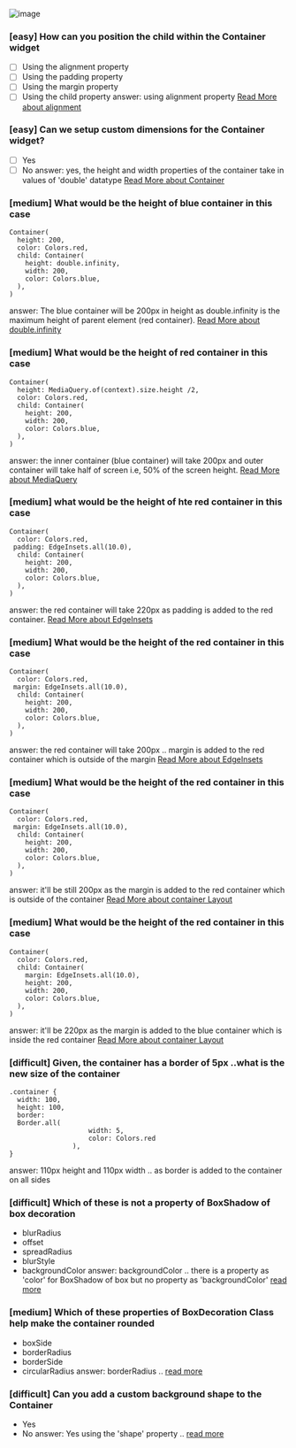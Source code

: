 ![image](https://media.geeksforgeeks.org/wp-content/uploads/20200604231710/gfg1-300x210.png)

### [easy] How can you position the child within the Container widget

- [ ] Using the alignment property
- [ ] Using the padding property
- [ ] Using the margin property
- [ ] Using the child property
      answer: using alignment property [Read More about alignment](https://api.flutter.dev/flutter/widgets/Alignment-class.html)

### [easy] Can we setup custom dimensions for the Container widget?

- [ ] Yes
- [ ] No
      answer: yes, the height and width properties of the container take in values of 'double' datatype [Read More about Container](https://api.flutter.dev/flutter/widgets/Container-class.html)

### [medium] What would be the height of blue container in this case

```
Container(
  height: 200,
  color: Colors.red,
  child: Container(
    height: double.infinity,
    width: 200,
    color: Colors.blue,
  ),
)
```

answer: The blue container will be 200px in height as double.infinity is the maximum height of parent element (red container). [Read More about double.infinity](https://api.flutter.dev/flutter/dart-core/double/infinity-constant.html)

### [medium] What would be the height of red container in this case

```
Container(
  height: MediaQuery.of(context).size.height /2,
  color: Colors.red,
  child: Container(
    height: 200,
    width: 200,
    color: Colors.blue,
  ),
)
```

answer: the inner container (blue container) will take 200px and outer container will take half of screen i.e, 50% of the screen height. [Read More about MediaQuery](https://api.flutter.dev/flutter/widgets/MediaQuery-class.html)

### [medium] what would be the height of hte red container in this case

```
Container(
  color: Colors.red,
 padding: EdgeInsets.all(10.0),
  child: Container(
    height: 200,
    width: 200,
    color: Colors.blue,
  ),
)
```

answer: the red container will take 220px as padding is added to the red container. [Read More about EdgeInsets](https://api.flutter.dev/flutter/painting/EdgeInsets-class.html)

### [medium] What would be the height of the red container in this case

```
Container(
  color: Colors.red,
 margin: EdgeInsets.all(10.0),
  child: Container(
    height: 200,
    width: 200,
    color: Colors.blue,
  ),
)
```

answer: the red container will take 200px .. margin is added to the red container which is outside of the margin [Read More about EdgeInsets](https://api.flutter.dev/flutter/painting/EdgeInsets-class.html)

### [medium] What would be the height of the red container in this case

```
Container(
  color: Colors.red,
 margin: EdgeInsets.all(10.0),
  child: Container(
    height: 200,
    width: 200,
    color: Colors.blue,
  ),
)
```

answer: it'll be still 200px as the margin is added to the red container which is outside of the container [Read More about container Layout ](https://docs.flutter.dev/development/ui/layout#container)

### [medium] What would be the height of the red container in this case

```
Container(
  color: Colors.red,
  child: Container(
    margin: EdgeInsets.all(10.0),
    height: 200,
    width: 200,
    color: Colors.blue,
  ),
)
```
answer: it'll be 220px as the margin is added to the blue container which is inside the red container [Read More about container Layout ](https://docs.flutter.dev/development/ui/layout#container)



### [difficult] Given, the container has a border of 5px ..what is the new size of the container

```
.container {
  width: 100,
  height: 100,
  border:
  Border.all(
                    width: 5,
                    color: Colors.red
                ),
}
```
answer: 110px height and 110px width .. as border is added to the container on all sides


### [difficult] Which of these is not a property of BoxShadow of box decoration

- blurRadius
- offset
- spreadRadius
- blurStyle
- backgroundColor
answer: backgroundColor .. there is a property as 'color' for BoxShadow of box but no property as 'backgroundColor' [read more](https://api.flutter.dev/flutter/painting/BoxShadow-class.html)

### [medium] Which of these properties of BoxDecoration Class help make the container rounded
- boxSide
- borderRadius
- borderSide
- circularRadius
answer: borderRadius .. [read more](https://api.flutter.dev/flutter/painting/BoxDecoration-class.html)

### [difficult] Can you add a custom background shape to the Container
- Yes
- No
answer: Yes using the 'shape' property .. [read more](https://api.flutter.dev/flutter/painting/BoxShadow-class.html)




